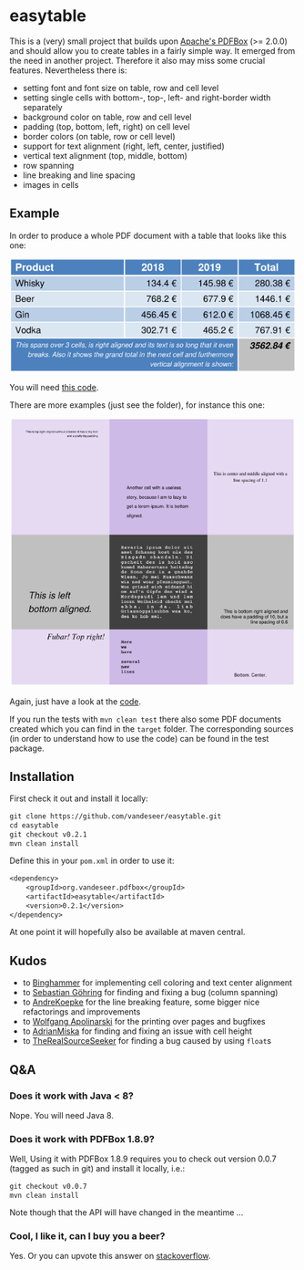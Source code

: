 # easytable

This is a (very) small project that builds upon
[Apache's PDFBox](http://pdfbox.apache.org) (>= 2.0.0) and should allow you
to create tables in a fairly simple way.
It emerged from the need in another project. Therefore it also may miss some
crucial features. Nevertheless there is:
* setting font and font size on table, row and cell level
* setting single cells with bottom-, top-, left- and right-border width separately
* background color on table, row and cell level
* padding (top, bottom, left, right) on cell level
* border colors (on table, row or cell level)
* support for text alignment (right, left, center, justified)
* vertical text alignment (top, middle, bottom)
* row spanning
* line breaking and line spacing
* images in cells

## Example

In order to produce a whole PDF document with a table that looks like this one:

![easytable table](doc/example.png)

You will need [this code](src/test/java/org/vandeseer/integrationtest/ExcelLikeExampleTest.java).

There are more examples (just see the folder), for instance this one: 

![easytable table](doc/example2.png)

Again, just have a look at the [code](src/test/java/org/vandeseer/integrationtest/SettingsTest.java).

If you run the tests with `mvn clean test` there also some PDF documents created which you can find in the `target` folder.
The corresponding sources (in order to understand how to use the code) can be found in the test package.

## Installation

First check it out and install it locally:

    git clone https://github.com/vandeseer/easytable.git
    cd easytable
    git checkout v0.2.1
    mvn clean install

Define this in your `pom.xml` in order to use it:

    <dependency>
        <groupId>org.vandeseer.pdfbox</groupId>
        <artifactId>easytable</artifactId>
        <version>0.2.1</version>
    </dependency>

At one point it will hopefully also be available at maven central. 

## Kudos

- to [Binghammer](https://github.com/Binghammer) for implementing cell coloring and text center alignment
- to [Sebastian Göhring](https://github.com/TheSilentHorizon) for finding and fixing a bug (column spanning)
- to [AndreKoepke](https://github.com/AndreKoepke) for the line breaking feature, some bigger nice refactorings and 
improvements
- to [Wolfgang Apolinarski](https://github.com/wapolinar) for the printing over pages and bugfixes
- to [AdrianMiska](https://github.com/AdrianMiska) for finding and fixing an issue with cell height
- to [TheRealSourceSeeker](https://github.com/TheRealSourceSeeker) for finding a bug caused by using `float`s

## Q&A

### Does it work with Java < 8?

Nope. You will need Java 8.

### Does it work with PDFBox 1.8.9?

Well, Using it with PDFBox 1.8.9 requires you to check out version
0.0.7 (tagged as such in git) and install it locally, i.e.:

    git checkout v0.0.7
    mvn clean install

Note though that the API will have changed in the meantime ...

### Cool, I like it, can I buy you a beer?

Yes. Or you can upvote this answer on [stackoverflow](https://stackoverflow.com/questions/28059563/how-to-create-table-using-apache-pdfbox/42612456#42612456).

